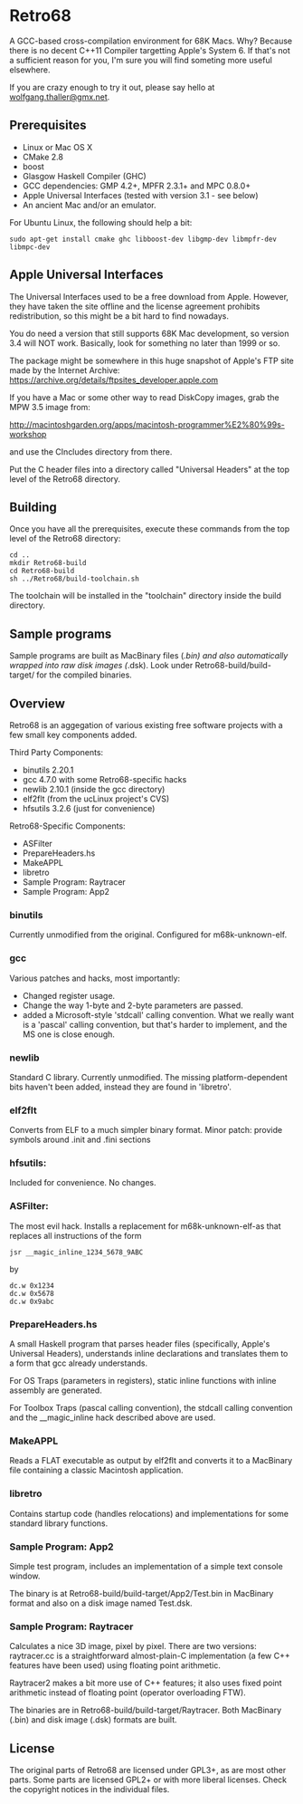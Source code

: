 Retro68
=======

A GCC-based cross-compilation environment for 68K Macs.
Why? Because there is no decent C++11 Compiler targetting Apple's System 6.
If that's not a sufficient reason for you, I'm sure you will find
someting more useful elsewhere.

If you are crazy enough to try it out, please say hello at 
wolfgang.thaller@gmx.net.

Prerequisites
-------------

- Linux or Mac OS X
- CMake 2.8
- boost
- Glasgow Haskell Compiler (GHC) 
- GCC dependencies: GMP 4.2+, MPFR 2.3.1+ and MPC 0.8.0+
- Apple Universal Interfaces (tested with version 3.1 - see below)
- An ancient Mac and/or an emulator.

For Ubuntu Linux, the following should help a bit:

    sudo apt-get install cmake ghc libboost-dev libgmp-dev libmpfr-dev libmpc-dev

Apple Universal Interfaces
--------------------------

The Universal Interfaces used to be a free download from Apple. However,
they have taken the site offline and the license agreement prohibits
redistribution, so this might be a bit hard to find nowadays.

You do need a version that still supports 68K Mac development, so
version 3.4 will NOT work. Basically, look for something no later than 1999
or so.

The package might be somewhere in this huge snapshot of Apple's FTP site made
by the Internet Archive:
https://archive.org/details/ftpsites_developer.apple.com

If you have a Mac or some other way to read DiskCopy images, grab the MPW 3.5
image from:

http://macintoshgarden.org/apps/macintosh-programmer%E2%80%99s-workshop

and use the CIncludes directory from there.

Put the C header files into a directory called "Universal Headers" at the top
level of the Retro68 directory.

Building
--------

Once you have all the prerequisites, execute these commands from the top level
of the Retro68 directory:

    cd ..
    mkdir Retro68-build
    cd Retro68-build
    sh ../Retro68/build-toolchain.sh 

The toolchain will be installed in the "toolchain" directory inside
the build directory.

Sample programs
---------------

Sample programs are built as MacBinary files (*.bin) and also
automatically wrapped into raw disk images (*.dsk).
Look under Retro68-build/build-target/ for the compiled binaries.

Overview
--------

Retro68 is an aggegation of various existing free software
projects with a few small key components added.


Third Party Components:
- binutils 2.20.1
- gcc 4.7.0 with some Retro68-specific hacks
- newlib 2.10.1 (inside the gcc directory)
- elf2flt (from the ucLinux project's CVS)
- hfsutils 3.2.6 (just for convenience)

Retro68-Specific Components:
- ASFilter
- PrepareHeaders.hs
- MakeAPPL
- libretro
- Sample Program: Raytracer
- Sample Program: App2

### binutils

Currently unmodified from the original. Configured for m68k-unknown-elf.

### gcc

Various patches and hacks, most importantly:
- Changed register usage.
- Change the way 1-byte and 2-byte parameters are passed.
- added a Microsoft-style 'stdcall' calling convention.
  What we really want is a 'pascal' calling convention, but that's harder
  to implement, and the MS one is close enough.

### newlib

Standard C library. Currently unmodified. The missing platform-dependent
bits haven't been added, instead they are found in 'libretro'.

### elf2flt

Converts from ELF to a much simpler binary format.
Minor patch: provide symbols around .init and .fini sections

### hfsutils:

Included for convenience. No changes.

### ASFilter:

The most evil hack. Installs a replacement for m68k-unknown-elf-as that
replaces all instructions of the form

    jsr __magic_inline_1234_5678_9ABC

by
    
    dc.w 0x1234
    dc.w 0x5678
    dc.w 0x9abc

### PrepareHeaders.hs

A small Haskell program that parses header files (specifically, Apple's
Universal Headers), understands inline declarations and translates
them to a form that gcc already understands.

For OS Traps (parameters in registers), static inline functions
with inline assembly are generated.

For Toolbox Traps (pascal calling convention), the stdcall calling
convention and the __magic_inline hack described above are used.


### MakeAPPL

Reads a FLAT executable as output by elf2flt and converts it to
a MacBinary file containing a classic Macintosh application.

### libretro

Contains startup code (handles relocations) and implementations
for some standard library functions.

### Sample Program: App2

Simple test program, includes an implementation of a simple text
console window.

The binary is at Retro68-build/build-target/App2/Test.bin
in MacBinary format and also on a disk image named Test.dsk.

### Sample Program: Raytracer

Calculates a nice 3D image, pixel by pixel.
There are two versions: raytracer.cc is a straightforward
almost-plain-C implementation (a few C++ features have been used)
using floating point arithmetic.

Raytracer2 makes a bit more use of C++ features; it also uses
fixed point arithmetic instead of floating point
(operator overloading FTW).

The binaries are in Retro68-build/build-target/Raytracer.
Both MacBinary (.bin) and disk image (.dsk) formats are built.

License
-------

The original parts of Retro68 are licensed under GPL3+, as are
most other parts. Some parts are licensed GPL2+ or with more
liberal licenses. Check the copyright notices in the individual
files.

